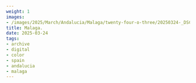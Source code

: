 ```yaml
---
weight: 1
images:
- /images/2025/March/Andalucia/Malaga/twenty-four-o-three/20250324-_DSC9481.jpg
title: Malaga.
date: 2025-03-24
tags:
- archive
- digital
- color
- spain
- andalucia
- malaga
---
```


